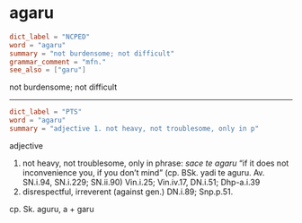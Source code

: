 # agaru

``` toml
dict_label = "NCPED"
word = "agaru"
summary = "not burdensome; not difficult"
grammar_comment = "mfn."
see_also = ["garu"]
```

not burdensome; not difficult

--------------------

``` toml
dict_label = "PTS"
word = "agaru"
summary = "adjective 1. not heavy, not troublesome, only in p"
```

adjective

1. not heavy, not troublesome, only in phrase: *sace te agaru* “if it does not inconvenience you, if you don’t mind” (cp. BSk. yadi te aguru. Av. SN.i.94, SN.i.229; SN.ii.90) Vin.i.25; Vin.iv.17, DN.i.51; Dhp\-a.i.39
2. disrespectful, irreverent (against gen.) DN.i.89; Snp.p.51.

cp. Sk. aguru, a \+ garu

